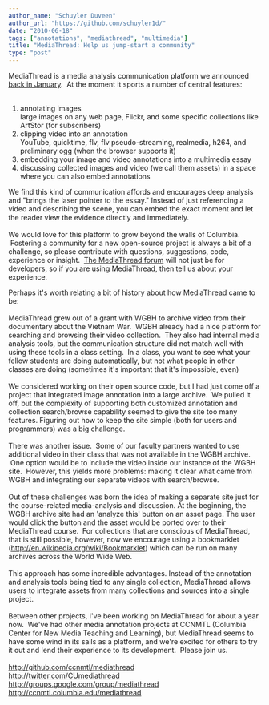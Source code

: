 ```yaml
---
author_name: "Schuyler Duveen"
author_url: "https://github.com/schuyler1d/"
date: "2010-06-18"
tags: ["annotations", "mediathread", "multimedia"]
title: "MediaThread: Help us jump-start a community"
type: "post"
---
```


<div>MediaThread is a media analysis communication platform we announced <a href="http://ccnmtl.columbia.edu/compiled/projects/composition_with_video_images.html">back in January</a>. &nbsp;At the moment it sports a number of central features:</div><div><br /></div><div><ol><li>annotating images<br />large images on any web page, Flickr, and some specific collections like ArtStor (for subscribers)</li><li>clipping video into an annotation<br />YouTube, quicktime, flv, flv pseudo-streaming, realmedia, h264, and preliminary ogg (when the browser supports it)</li><li>embedding your image and video annotations into a multimedia essay</li><li>discussing collected images and video (we call them assets) in a space where you can also embed annotations</li></ol></div><div>We find this kind of communication affords and encourages deep analysis and "brings the laser pointer to the essay." Instead of just referencing a video and describing the scene, you can embed the exact moment and let the reader view the evidence directly and immediately.</div><div><br /></div><div>We would love for this platform to grow beyond the walls of Columbia. &nbsp;Fostering a community for a new open-source project is always a bit of a challenge, so please contribute with questions, suggestions, code, experience or insight. &nbsp;<a href="http://groups.google.com/group/mediathread">The MediaThread forum</a> will not just be for developers, so if you are using MediaThread, then tell us about your experience.</div>

<!--more-->

<meta http-equiv="content-type" content="text/html; charset=utf-8"><div>Perhaps it's worth relating a bit of history about how MediaThread came to be:</div><div><br /></div><div>MediaThread grew out of a grant with WGBH to archive video from their documentary about the Vietnam War. &nbsp;WGBH already had a nice platform for searching and browsing their video collection. &nbsp;They also had internal media analysis tools, but the communication structure did not match well with using these tools in a class setting. &nbsp;In a class, you want to see what your fellow students are doing automatically, but not what people in other classes are doing (sometimes it's important that it's impossible, even)</div><div><br /></div><div>We considered working on their open source code, but I had just come off a project that integrated image annotation into a large archive. &nbsp;We pulled it off, but the complexity of supporting both customized annotation and collection search/browse capability seemed to give the site too many features. Figuring out how to keep the site simple (both for users and programmers) was a big challenge.</div><div><br /></div><div>There was another issue. &nbsp;Some of our faculty partners wanted to use additional video in their class that was not available in the WGBH archive. &nbsp;One option would be to include the video inside our instance of the WGBH site. &nbsp;However, this yields more problems: making it clear what came from WGBH and integrating our separate videos with search/browse.</div><div><br /></div><div>Out of these challenges was born the idea of making a separate site just for the course-related media-analysis and discussion. At the beginning, the WGBH archive site had an 'analyze this' button on an asset page. The user would click the button and the asset would be ported over to their MediaThread course. &nbsp;For collections that are conscious of MediaThread, that is still possible, however, now we encourage using a bookmarklet (http://en.wikipedia.org/wiki/Bookmarklet) which can be run on many archives across the World Wide Web.</div><div><br /></div><div>This approach has some incredible advantages. Instead of the annotation and analysis tools being tied to any single collection, MediaThread allows users to integrate assets from many collections and sources into a single project.</div><div><br /></div><div>Between other projects, I've been working on MediaThread for about a year now. &nbsp;We've had other media annotation projects at CCNMTL (Columbia Center for New Media Teaching and Learning), but MediaThread seems to have some wind in its sails as a platform, and we're excited for others to try it out and lend their experience to its development. &nbsp;Please join us.</div><div><br /></div><div><a href="http://github.com/ccnmtl/mediathread" style="text-decoration: underline; ">http://github.com/ccnmtl/mediathread</a></div><div><a href="http://twitter.com/CUmediathread" style="text-decoration: underline; ">http://twitter.com/CUmediathread</a></div><div><a href="http://groups.google.com/group/mediathread" style="text-decoration: underline; ">http://groups.google.com/group/mediathread</a></div><div><a href="http://ccnmtl.columbia.edu/mediathread" style="text-decoration: underline; ">http://ccnmtl.columbia.edu/mediathread</a></div><div><br /></div>

